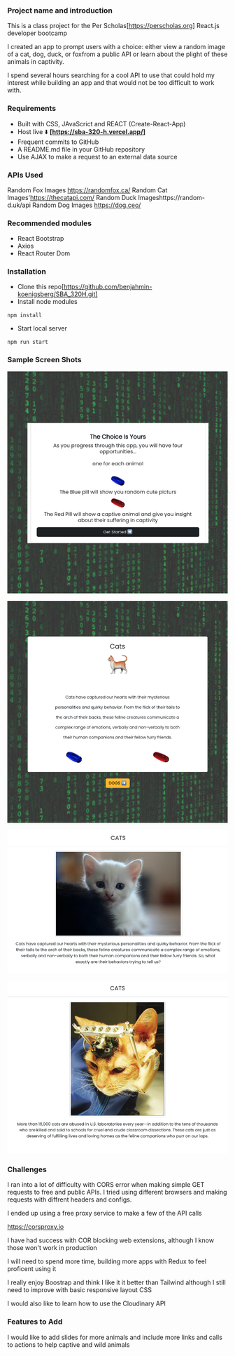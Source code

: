 <!-- @format -->

### Project name and introduction

This is a class project for the Per Scholas[https://perscholas.org] React.js developer bootcamp

I created an app to prompt users with a choice: either view a random image of a cat, dog, duck, or foxfrom a public API or learn about the plight of these animals in captivity.

I spend several hours searching for a cool API to use that could hold my interest while building an app and that would not be too difficult to work with.

### Requirements

- Built with CSS, JAvaScrict and REACT (Create-React-App)
- Host live ⬇️
 **[https://sba-320-h.vercel.app/]**
- Frequent commits to GitHub
- A README.md file in your GitHub repository
- Use AJAX to make a request to an external data source

### APIs Used

Random Fox Images https://randomfox.ca/
Random Cat Images'https://thecatapi.com/
Random Duck Imageshttps://random-d.uk/api
Random Dog Images https://dog.ceo/

### Recommended modules

- React Bootstrap
- Axios
- React Router Dom

### Installation

- Clone this repo[https://github.com/benjahmin-koenigsberg/SBA_320H.git]
- Install node modules

```
npm install
```

- Start local server

```
npm run start
```

### Sample Screen Shots

![Alt text](<src/images/screen_shots/Screen Shot 2023-11-30 at 2.51.12 PM.png>)

![Alt text](<src/images/screen_shots/Screen Shot 2023-11-30 at 2.51.20 PM.png>)

![Alt text](<src/images/screen_shots/Screen Shot 2023-11-30 at 2.51.32 PM.png>)

![Alt text](<src/images/screen_shots/Screen Shot 2023-11-30 at 2.51.42 PM.png>)

### Challenges

I ran into a lot of difficulty with CORS error when making simple GET requests to free and public APIs. I tried using different browsers and making requests with diffrent headers and configs.

I ended up using a free proxy service to make a few of the API calls

https://corsproxy.io

I have had success with COR blocking web extensions, although I know those won't work in production

I will need to spend more time, building more apps with Redux to feel proficent using it

I really enjoy Boostrap and think I like it it better than Tailwind although I still need to improve with basic responsive layout CSS

I would also like to learn how to use the Cloudinary API

### Features to Add

I would like to add slides for more animals and include more links and calls to actions to help captive and wild animals 
